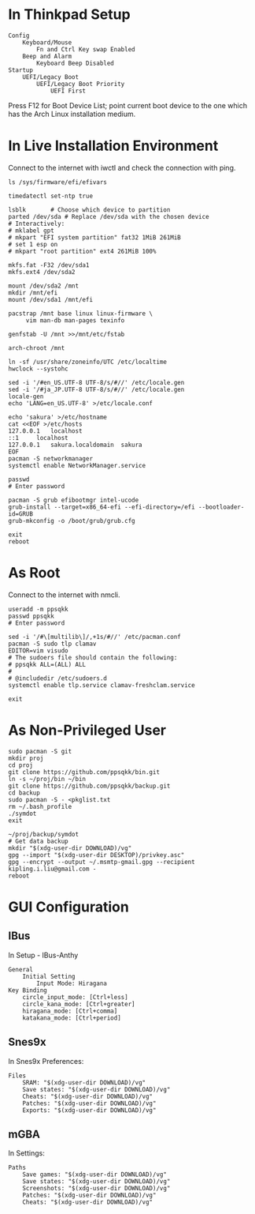 In Thinkpad Setup
=================

	Config
		Keyboard/Mouse
			Fn and Ctrl Key swap Enabled
		Beep and Alarm
			Keyboard Beep Disabled
	Startup
		UEFI/Legacy Boot
			UEFI/Legacy Boot Priority
				UEFI First

Press F12 for Boot Device List; point current boot device to the one
which has the Arch Linux installation medium.

In Live Installation Environment
================================

Connect to the internet with iwctl and check the connection with ping.

	ls /sys/firmware/efi/efivars

	timedatectl set-ntp true

	lsblk		# Choose which device to partition
	parted /dev/sda	# Replace /dev/sda with the chosen device
	# Interactively:
	# mklabel gpt
	# mkpart "EFI system partition" fat32 1MiB 261MiB
	# set 1 esp on
	# mkpart "root partition" ext4 261MiB 100%

	mkfs.fat -F32 /dev/sda1
	mkfs.ext4 /dev/sda2

	mount /dev/sda2 /mnt
	mkdir /mnt/efi
	mount /dev/sda1 /mnt/efi

	pacstrap /mnt base linux linux-firmware	\
		 vim man-db man-pages texinfo

	genfstab -U /mnt >>/mnt/etc/fstab

	arch-chroot /mnt

	ln -sf /usr/share/zoneinfo/UTC /etc/localtime
	hwclock --systohc

	sed -i '/#en_US.UTF-8 UTF-8/s/#//' /etc/locale.gen
	sed -i '/#ja_JP.UTF-8 UTF-8/s/#//' /etc/locale.gen
	locale-gen
	echo 'LANG=en_US.UTF-8' >/etc/locale.conf

	echo 'sakura' >/etc/hostname
	cat <<EOF >/etc/hosts
	127.0.0.1	localhost
	::1		localhost
	127.0.0.1	sakura.localdomain	sakura
	EOF
	pacman -S networkmanager
	systemctl enable NetworkManager.service

	passwd
	# Enter password

	pacman -S grub efibootmgr intel-ucode
	grub-install --target=x86_64-efi --efi-directory=/efi --bootloader-id=GRUB
	grub-mkconfig -o /boot/grub/grub.cfg

	exit
	reboot

As Root
=======

Connect to the internet with nmcli.

	useradd -m ppsqkk
	passwd ppsqkk
	# Enter password

	sed -i '/#\[multilib\]/,+1s/#//' /etc/pacman.conf
	pacman -S sudo tlp clamav
	EDITOR=vim visudo
	# The sudoers file should contain the following:
	# ppsqkk ALL=(ALL) ALL
	#
	# @includedir /etc/sudoers.d
	systemctl enable tlp.service clamav-freshclam.service

	exit

As Non-Privileged User
======================

	sudo pacman -S git
	mkdir proj
	cd proj
	git clone https://github.com/ppsqkk/bin.git
	ln -s ~/proj/bin ~/bin
	git clone https://github.com/ppsqkk/backup.git
	cd backup
	sudo pacman -S - <pkglist.txt
	rm ~/.bash_profile
	./symdot
	exit

	~/proj/backup/symdot
	# Get data backup
	mkdir "$(xdg-user-dir DOWNLOAD)/vg"
	gpg --import "$(xdg-user-dir DESKTOP)/privkey.asc"
	gpg --encrypt --output ~/.msmtp-gmail.gpg --recipient kipling.i.liu@gmail.com -
	reboot

GUI Configuration
=================

IBus
----

In Setup - IBus-Anthy

	General
		Initial Setting
			Input Mode: Hiragana
	Key Binding
		circle_input_mode: [Ctrl+less]
		circle_kana_mode: [Ctrl+greater]
		hiragana_mode: [Ctrl+comma]
		katakana_mode: [Ctrl+period]

Snes9x
------

In Snes9x Preferences:

	Files
		SRAM: "$(xdg-user-dir DOWNLOAD)/vg"
		Save states: "$(xdg-user-dir DOWNLOAD)/vg"
		Cheats: "$(xdg-user-dir DOWNLOAD)/vg"
		Patches: "$(xdg-user-dir DOWNLOAD)/vg"
		Exports: "$(xdg-user-dir DOWNLOAD)/vg"

mGBA
----

In Settings:

	Paths
		Save games: "$(xdg-user-dir DOWNLOAD)/vg"
		Save states: "$(xdg-user-dir DOWNLOAD)/vg"
		Screenshots: "$(xdg-user-dir DOWNLOAD)/vg"
		Patches: "$(xdg-user-dir DOWNLOAD)/vg"
		Cheats: "$(xdg-user-dir DOWNLOAD)/vg"
